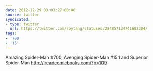 ```yaml
---
date: 2012-12-29 03:03:27+00:00
source: twitter
syndicated:
- type: twitter
  url: https://twitter.com/roytang/statuses/284857134741602304/
tags:
- '700'
- '15'
---
```


Amazing Spider-Man #700, Avenging Spider-Man #15.1 and Superior Spider-Man http://ireadcomicbooks.com/?p=109